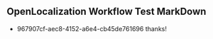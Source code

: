 ## OpenLocalization Workflow Test MarkDown
* 967907cf-aec8-4152-a6e4-cb45de761696 thanks!

<!--HONumber=Aug16_HO5-->


